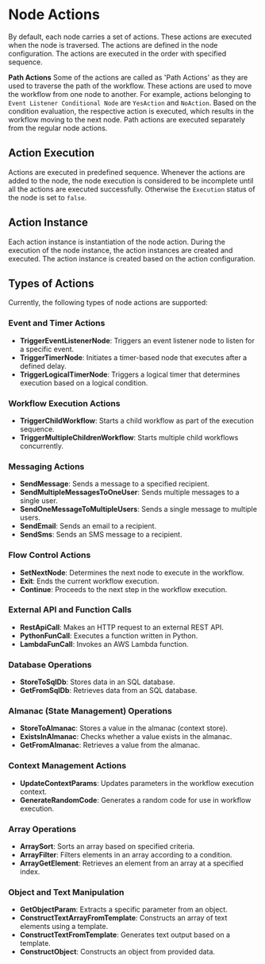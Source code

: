 # Node Actions

By default, each node carries a set of actions. These actions are executed when the node is traversed. The actions are defined in the node configuration. The actions are executed in the order with specified sequence.

**Path Actions**
Some of the actions are called as 'Path Actions' as they are used to traverse the path of the workflow. These actions are used to move the workflow from one node to another. For example, actions belonging to `Event Listener Conditional Node` are `YesAction` and `NoAction`. Based on the condition evaluation, the respective action is executed, which results in the workflow moving to the next node. Path actions are executed separately from the regular node actions.

## Action Execution

Actions are executed in predefined sequence. Whenever the actions are added to the node, the node execution is considered to be incomplete until all the actions are executed successfully. Otherwise the `Execution` status of the node is set to `false`.

## Action Instance

Each action instance is instantiation of the node action. During the execution of the node instance, the action instances are created and executed. The action instance is created based on the action configuration.

## Types of Actions

Currently, the following types of node actions are supported:

### Event and Timer Actions
- **TriggerEventListenerNode**: Triggers an event listener node to listen for a specific event.
- **TriggerTimerNode**: Initiates a timer-based node that executes after a defined delay.
- **TriggerLogicalTimerNode**: Triggers a logical timer that determines execution based on a logical condition.

### Workflow Execution Actions
- **TriggerChildWorkflow**: Starts a child workflow as part of the execution sequence.
- **TriggerMultipleChildrenWorkflow**: Starts multiple child workflows concurrently.

### Messaging Actions
- **SendMessage**: Sends a message to a specified recipient.
- **SendMultipleMessagesToOneUser**: Sends multiple messages to a single user.
- **SendOneMessageToMultipleUsers**: Sends a single message to multiple users.
- **SendEmail**: Sends an email to a recipient.
- **SendSms**: Sends an SMS message to a recipient.

### Flow Control Actions
- **SetNextNode**: Determines the next node to execute in the workflow.
- **Exit**: Ends the current workflow execution.
- **Continue**: Proceeds to the next step in the workflow execution.

### External API and Function Calls
- **RestApiCall**: Makes an HTTP request to an external REST API.
- **PythonFunCall**: Executes a function written in Python.
- **LambdaFunCall**: Invokes an AWS Lambda function.

### Database Operations
- **StoreToSqlDb**: Stores data in an SQL database.
- **GetFromSqlDb**: Retrieves data from an SQL database.

### Almanac (State Management) Operations
- **StoreToAlmanac**: Stores a value in the almanac (context store).
- **ExistsInAlmanac**: Checks whether a value exists in the almanac.
- **GetFromAlmanac**: Retrieves a value from the almanac.

### Context Management Actions
- **UpdateContextParams**: Updates parameters in the workflow execution context.
- **GenerateRandomCode**: Generates a random code for use in workflow execution.

### Array Operations
- **ArraySort**: Sorts an array based on specified criteria.
- **ArrayFilter**: Filters elements in an array according to a condition.
- **ArrayGetElement**: Retrieves an element from an array at a specified index.

### Object and Text Manipulation
- **GetObjectParam**: Extracts a specific parameter from an object.
- **ConstructTextArrayFromTemplate**: Constructs an array of text elements using a template.
- **ConstructTextFromTemplate**: Generates text output based on a template.
- **ConstructObject**: Constructs an object from provided data.

